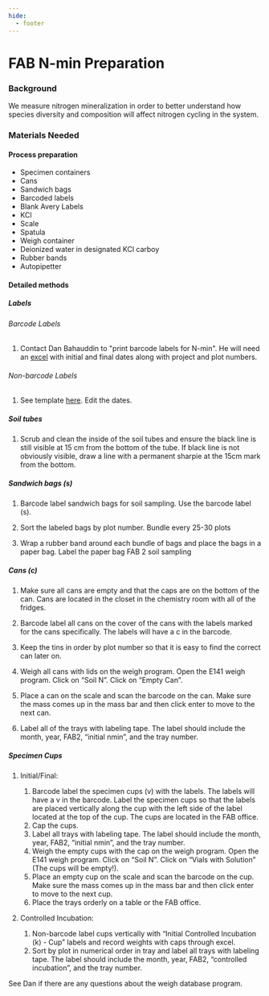 ```yaml
---
hide:
  - footer
---
```


# FAB N-min Preparation
### Background 
We measure nitrogen mineralization in order to better understand how species diversity and composition will affect nitrogen cycling in the system. 

### Materials Needed
#### Process preparation
- Specimen containers						
- Cans
- Sandwich bags						
- Barcoded labels 
- Blank Avery Labels
- KCl			
- Scale
- Spatula						
- Weigh container
- Deionized water in designated KCl carboy			
- Rubber bands
- Autopipetter

#### Detailed methods

##### Labels
###### Barcode Labels
1. Contact Dan Bahauddin to "print barcode labels for N-min". He will need an [excel](https://docs.google.com/spreadsheets/d/1eL7ek2frYAXhQJCH2OPKwVSHVexf0tIj/edit?usp=sharing&ouid=117278050553426340443&rtpof=true&sd=true) with initial and final dates along with project and plot numbers.

###### Non-barcode Labels 
1. See template [here](https://docs.google.com/document/d/1eZ8I5mQuhcSHE8rSuSeaJTRVgbX7Epu8/edit?usp=sharing&ouid=117278050553426340443&rtpof=true&sd=true). Edit the dates.

##### Soil tubes
1. Scrub and clean the inside of the soil tubes and ensure the black line is still visible at 15 cm from the bottom of the tube. If black line is not obviously visible, draw a line with a permanent sharpie at the 15cm mark from the bottom.

##### Sandwich bags (s)
1. Barcode label sandwich bags for soil sampling. Use the barcode label (s).

2. Sort the labeled bags by plot number. Bundle every 25-30 plots 

3. Wrap a rubber band around each bundle of bags and place the bags in a paper bag. Label the paper bag FAB 2 soil sampling

##### Cans (c)
1. Make sure all cans are empty and that the caps are on the bottom of the can. Cans are located in the closet in the chemistry room with all of the fridges. 

2. Barcode label all cans on the cover of the cans with the labels marked for the cans specifically. The labels will have a c in the barcode.

3. Keep the tins in order by plot number so that it is easy to find the correct can later on.

4. Weigh all cans with lids on the weigh program. Open the E141 weigh program. Click on “Soil N”. Click on “Empty Can”. 

5. Place a can on the scale and scan the barcode on the can. Make sure the mass comes up in the mass bar and then click enter to move to the next can. 

6. Label all of the trays with labeling tape. The label should include the month, year, FAB2, “initial nmin”, and the tray number.

##### Specimen Cups
1. Initial/Final:  
    1. Barcode label the specimen cups (v) with the labels. The labels will have a v in the barcode. Label the specimen cups so that the labels are placed vertically along the cup with the left side of the label located at the top of the cup. The cups are located in the FAB office. 
    2. Cap the cups. 
    3. Label all trays with labeling tape. The label should include the month, year, FAB2, “initial nmin”, and the tray number.
    4. Weigh the empty cups with the cap on the weigh program. Open the E141 weigh program. Click on “Soil N”. Click on “Vials with Solution” (The cups will be empty!).
    5. Place an empty cup on the scale and scan the barcode on the cup. Make sure the mass comes up in the mass bar and then click enter to move to the next cup. 
    6. Place the trays orderly on a table or the FAB office. 

2. Controlled Incubation:
    1. Non-barcode label cups vertically with “Initial Controlled Incubation (k) - Cup” labels and record weights with caps through excel.
    2. Sort by plot in numerical order in tray and label all trays with labeling tape. The label should include the month, year, FAB2, “controlled incubation”, and the tray number.

See Dan if there are any questions about the weigh database program. 